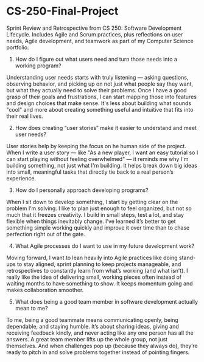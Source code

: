 # CS-250-Final-Project
Sprint Review and Retrospective from CS 250: Software Development Lifecycle. Includes Agile and Scrum practices, plus reflections on user needs, Agile development, and teamwork as part of my Computer Science portfolio.

1. How do I figure out what users need and turn those needs into a working program?

Understanding user needs starts with truly listening — asking questions, observing behavior, and picking up on not just what people say they want, but what they actually need to solve their problems. Once I have a good grasp of their goals and frustrations, I can start mapping those into features and design choices that make sense. It's less about building what sounds "cool" and more about creating something useful and intuitive that fits into their real lives.

2. How does creating “user stories” make it easier to understand and meet user needs?

User stories help by keeping the focus on he human side of the project. When I write a user story — like "As a new player, I want an easy tutorial so I can start playing without feeling overwhelmed" — it reminds me why I'm building something, not just what I'm building. It helps break down big ideas into small, meaningful tasks that directly tie back to a real person’s experience.

3. How do I personally approach developing programs?

When I sit down to develop something, I start by getting clear on the problem I’m solving. I like to plan just enough to feel organized, but not so much that it freezes creativity. I build in small steps, test a lot, and stay flexible when things inevitably change. I’ve learned it’s better to get something simple working quickly and improve it over time than to chase perfection right out of the gate.

4. What Agile processes do I want to use in my future development work?

Moving forward, I want to lean heavily into Agile practices like doing stand-ups to stay aligned, sprint planning to keep projects manageable, and retrospectives to constantly learn from what’s working (and what isn’t). I really like the idea of delivering small, working pieces often instead of waiting months to have something to show. It keeps momentum going and makes collaboration smoother.

5. What does being a good team member in software development actually mean to me?

To me, being a good teammate means communicating openly, being dependable, and staying humble. It’s about sharing ideas, giving and receiving feedback kindly, and never acting like any one person has all the answers. A great team member lifts up the whole group, not just themselves. And when challenges pop up (because they always do), they’re ready to pitch in and solve problems together instead of pointing fingers.
